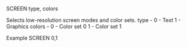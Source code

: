 SCREEN type, colors

Selects low-resolution screen modes and color sets.
  type    - 0 - Text
            1 - Graphics
  colors  - 0 - Color set 0
            1 - Color set 1

Example
SCREEN 0,1
